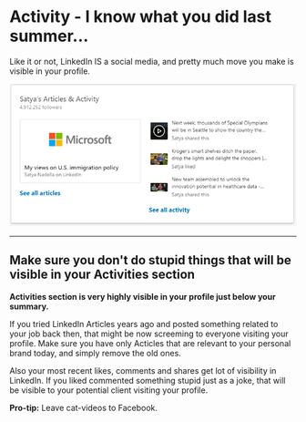 # Activity - I know what you did last summer...

Like it or not, LinkedIn IS a social media, and pretty much move you make is visible in your profile.

![activities](pics/activities.png)

---

## Make sure you don't do stupid things that will be visible in your Activities section

**Activities section is very highly visible in your profile just below your summary.**

If you tried LinkedIn Articles years ago and posted something related to your job back then, that might be now screeming to  everyone visiting your profile. Make sure you have only Acticles that are relevant to your personal brand today, and simply remove the old ones.

Also your most recent likes, comments and shares get lot of visibility in LinkedIn. If you liked commented something stupid just as a joke, that will be visible to your potential client visiting your profile.

**Pro-tip:** Leave cat-videos to Facebook.
